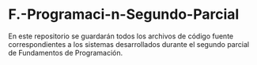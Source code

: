 # F.-Programaci-n-Segundo-Parcial
En este repositorio se guardarán todos los archivos de código fuente correspondientes a los sistemas desarrollados durante el segundo parcial de Fundamentos de Programación. 
